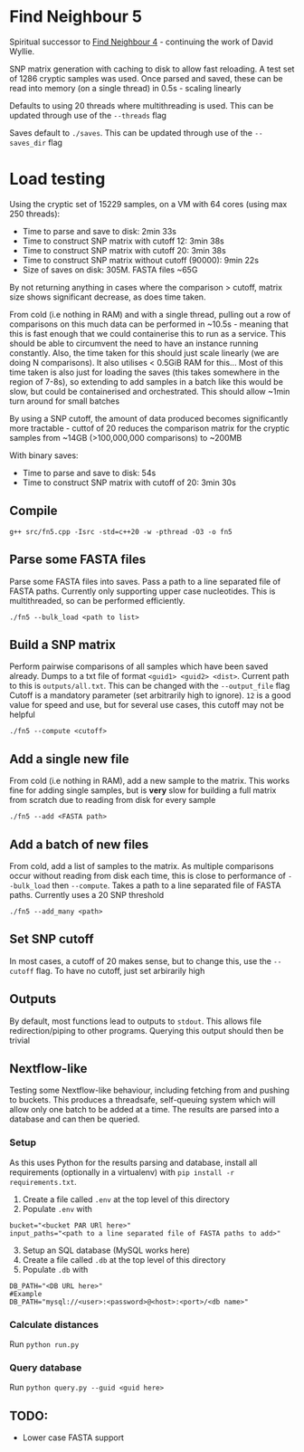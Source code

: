 # Find Neighbour 5
Spiritual successor to [Find Neighbour 4](https://github.com/davidhwyllie/findNeighbour4) - continuing the work of David Wyllie.

SNP matrix generation with caching to disk to allow fast reloading.
A test set of 1286 cryptic samples was used. Once parsed and saved, these can be read into memory (on a single thread) in 0.5s - scaling linearly

Defaults to using 20 threads where multithreading is used. This can be updated through use of the `--threads` flag

Saves default to `./saves`. This can be updated through use of the `--saves_dir` flag

# Load testing
Using the cryptic set of 15229 samples, on a VM with 64 cores (using max 250 threads):

* Time to parse and save to disk: 2min 33s
* Time to construct SNP matrix with cutoff 12: 3min 38s
* Time to construct SNP matrix with cutoff 20: 3min 38s
* Time to construct SNP matrix without cutoff (90000): 9min 22s
* Size of saves on disk: 305M. FASTA files ~65G

By not returning anything in cases where the comparison > cutoff, matrix size shows significant decrease, as does time taken.

From cold (i.e nothing in RAM) and with a single thread, pulling out a row of comparisons on this much data can be performed in ~10.5s - meaning that this is fast enough that we could containerise this to run as a service. This should be able to circumvent the need to have an instance running constantly. Also, the time taken for this should just scale linearly (we are doing N comparisons).
It also utilises < 0.5GiB RAM for this...
Most of this time taken is also just for loading the saves (this takes somewhere in the region of 7-8s), so extending to add samples in a batch like this would be slow, but could be containerised and orchestrated. This should allow ~1min turn around for small batches

By using a SNP cutoff, the amount of data produced becomes significantly more tractable - cuttof of 20 reduces the comparison matrix for the cryptic samples from ~14GB (>100,000,000 comparisons) to ~200MB

With binary saves:
* Time to parse and save to disk: 54s
* Time to construct SNP matrix with cutoff of 20: 3min 30s

## Compile
```
g++ src/fn5.cpp -Isrc -std=c++20 -w -pthread -O3 -o fn5
```

## Parse some FASTA files
Parse some FASTA files into saves. Pass a path to a line separated file of FASTA paths. Currently only supporting upper case nucleotides. This is multithreaded, so can be performed efficiently.

```
./fn5 --bulk_load <path to list>
```

## Build a SNP matrix
Perform pairwise comparisons of all samples which have been saved already. Dumps to a txt file of format `<guid1> <guid2> <dist>`. Current path to this is `outputs/all.txt`. This can be changed with the `--output_file` flag
Cutoff is a mandatory parameter (set arbitrarily high to ignore). `12` is a good value for speed and use, but for several use cases, this cutoff may not be helpful
```
./fn5 --compute <cutoff>
```

## Add a single new file
From cold (i.e nothing in RAM), add a new sample to the matrix. This works fine for adding single samples, but is **very** slow for building a full matrix from scratch due to reading from disk for every sample
```
./fn5 --add <FASTA path>
```

## Add a batch of new files
From cold, add a list of samples to the matrix. As multiple comparisons occur without reading from disk each time, this is close to performance of `--bulk_load` then `--compute`. Takes a path to a line separated file of FASTA paths. Currently uses a 20 SNP threshold
```
./fn5 --add_many <path>
```

## Set SNP cutoff
In most cases, a cutoff of 20 makes sense, but to change this, use the `--cutoff` flag. To have no cutoff, just set arbirarily high

## Outputs
By default, most functions lead to outputs to `stdout`. This allows file redirection/piping to other programs. Querying this output should then be trivial


## Nextflow-like
Testing some Nextflow-like behaviour, including fetching from and pushing to buckets. This produces a threadsafe, self-queuing system which will allow only one batch to be added at a time. The results are parsed into a database and can then be queried.
### Setup
As this uses Python for the results parsing and database, install all requirements (optionally in a virtualenv) with `pip install -r requirements.txt`.

1. Create a file called `.env` at the top level of this directory
2. Populate `.env` with
```
bucket="<bucket PAR URl here>"
input_paths="<path to a line separated file of FASTA paths to add>"
```
3. Setup an SQL database (MySQL works here)
4. Create a file called `.db` at the top level of this directory
5. Populate `.db` with
```
DB_PATH="<DB URL here>"
#Example
DB_PATH="mysql://<user>:<password>@<host>:<port>/<db name>"
```

### Calculate distances
Run `python run.py`

### Query database
Run `python query.py --guid <guid here>`

## TODO:
* Lower case FASTA support

